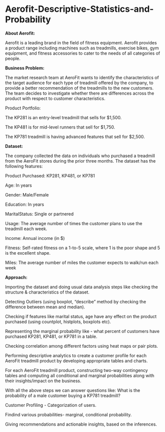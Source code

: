 # Aerofit-Descriptive-Statistics-and-Probability

**About Aerofit:**

Aerofit is a leading brand in the field of fitness equipment. Aerofit provides a product range including machines such as treadmills, exercise bikes, gym equipment, and fitness accessories to cater to the needs of all categories of people.

**Business Problem:**

The market research team at AeroFit wants to identify the characteristics of the target audience for each type of treadmill offered by the company, to provide a better recommendation of the treadmills to the new customers. The team decides to investigate whether there are differences across the product with respect to customer characteristics.

Product Portfolio:

The KP281 is an entry-level treadmill that sells for $1,500.

The KP481 is for mid-level runners that sell for $1,750.

The KP781 treadmill is having advanced features that sell for $2,500.

**Dataset:**

The company collected the data on individuals who purchased a treadmill from the AeroFit stores during the prior three months.
The dataset has the following features:

Product Purchased: KP281, KP481, or KP781

Age: In years

Gender: Male/Female

Education: In years

MaritalStatus: Single or partnered

Usage: The average number of times the customer plans to use the treadmill each week.

Income: Annual income (in $)

Fitness: Self-rated fitness on a 1-to-5 scale, where 1 is the poor shape and 5 is the excellent shape.

Miles: The average number of miles the customer expects to walk/run each week

**Approach:**

Importing the dataset and doing usual data analysis steps like checking the structure & characteristics of the dataset.

Detecting Outliers (using boxplot, “describe” method by checking the difference between mean and median).

Checking if features like marital status, age have any effect on the product purchased (using countplot, histplots, boxplots etc).

Representing the marginal probability like - what percent of customers have purchased KP281, KP481, or KP781 in a table.

Checking correlation among different factors using heat maps or pair plots.

Performing descriptive analytics to create a customer profile for each AeroFit treadmill product by developing appropriate tables and charts.

For each AeroFit treadmill product, constructing two-way contingency tables and computing all conditional and marginal probabilities along with their insights/impact on the business.

With all the above steps we can answer questions like: What is the probability of a male customer buying a KP781 treadmill?

Customer Profiling - Categorization of users.

Findind various probabilities- marginal, conditional probability.

Giving recommendations and actionable insights, based on the inferences.
